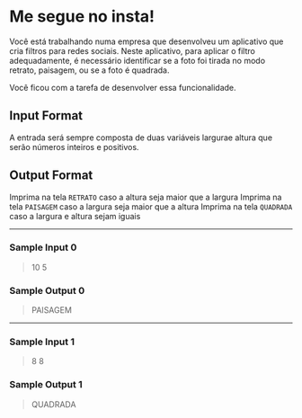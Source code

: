 # Me segue no insta!

Você está trabalhando numa empresa que desenvolveu um aplicativo que cria filtros para redes sociais. Neste aplicativo, para aplicar o filtro adequadamente, é necessário identificar se a foto foi tirada no modo retrato, paisagem, ou se a foto é quadrada.

Você ficou com a tarefa de desenvolver essa funcionalidade.

## Input Format

A entrada será sempre composta de duas variáveis largurae altura que serão números inteiros e positivos.

## Output Format

Imprima na tela `RETRATO` caso a altura seja maior que a largura
Imprima na tela `PAISAGEM` caso a largura seja maior que a altura
Imprima na tela `QUADRADA` caso a largura e altura sejam iguais

---
### Sample Input 0
>10 5

### Sample Output 0
>PAISAGEM
---
### Sample Input 1
>8 8

### Sample Output 1
>QUADRADA